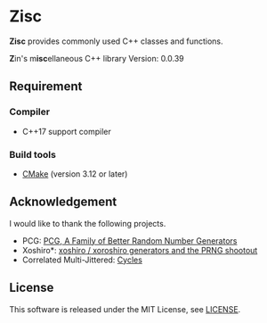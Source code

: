 # Zisc #

**Zisc** provides commonly used C++ classes and functions.

**Z**in's m**isc**ellaneous C++ library
Version: 0.0.39

## Requirement ##

### Compiler ###

* C++17 support compiler

### Build tools ###

* [CMake](https://cmake.org/) (version 3.12 or later)

## Acknowledgement ##

I would like to thank the following projects.

* PCG: [PCG, A Family of Better Random Number Generators](http://www.pcg-random.org/)
* Xoshiro\*: [xoshiro / xoroshiro generators and the PRNG shootout](http://xoshiro.di.unimi.it/)
* Correlated Multi-Jittered: [Cycles](https://www.cycles-renderer.org/)

## License ##

This software is released under the MIT License,
see [LICENSE](LICENSE).
